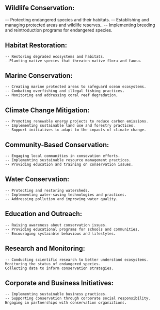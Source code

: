 ## Wildlife Conservation:
  -- Protecting endangered species and their habitats.
  -- Establishing and managing protected areas and wildlife reserves..
  -- Implementing breeding and reintroduction programs for endangered species.

  ## Habitat Restoration:
    -- Restoring degraded ecosystems and habitats.
    --Planting native species that threaten native flora and fauna.

  ## Marine Conservation:
    -- Creating marine protected areas to safeguard ocean ecosystems.
    -- Combating overfishing and illegal fishing practices.
    -- Monitoring and addressing coral reef degradation.

  ## Climate Change Mitigation:
    -- Promoting renewable energy projects to reduce carbon emissions.
    -- Implementing sustainable land use and forestry practices.
    -- Support initiatives to adapt to the impacts of climate change.

  ## Community-Based Conservation:
    -- Engaging local communities in consevation efforts.
    -- Implementing sustainable resource management practices.
    -- Providing education and training on conservation issues.
  ## Water Conservation:
    -- Protecting and restoring watersheds.
    -- Implementing water-saving technologies and practices.
    -- Addressing pollution and improving water quality.

  ## Education and Outreach:
    -- Raising awareness about conservation issues.
    -- Providing educational programs for schools and communities.
    -- Encouraging systainble behavious and lifestyles.

  ## Research and Monitoring:
    -- Conducting scientific research to better understand ecosystems.
    Monitoring the status of endangered species.
    Collecting data to inform conservation strategies.

  ## Corporate and Business Initiatives:
    -- Implementing sustainable business practices.
    -- Supporting conservation through corporate social responsibility.
    Engaging in partnerships with conservation organiztions.
